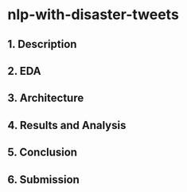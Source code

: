 # nlp-with-disaster-tweets

## 1. Description


## 2. EDA


## 3. Architecture


## 4. Results and Analysis


## 5. Conclusion


## 6. Submission
